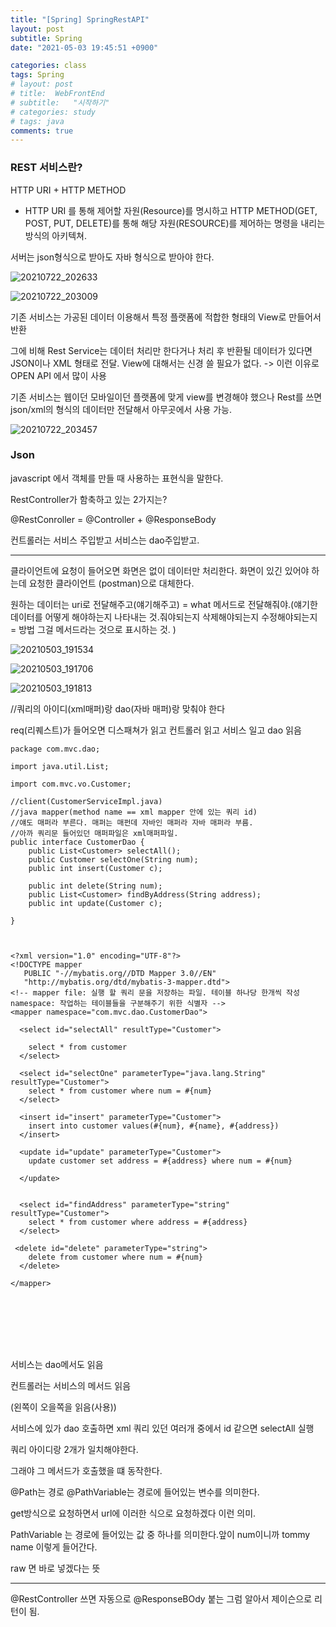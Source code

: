 ```yaml
---
title: "[Spring] SpringRestAPI"
layout: post
subtitle: Spring
date: "2021-05-03 19:45:51 +0900"

categories: class
tags: Spring
# layout: post
# title:  WebFrontEnd
# subtitle:   "시작하기"
# categories: study
# tags: java
comments: true
---
```


### REST 서비스란?



HTTP URI + HTTP METHOD

- HTTP URI 를 통해 제어할 자원(Resource)를 명시하고
  HTTP METHOD(GET, POST, PUT, DELETE)를 통해
  해당 자원(RESOURCE)를 제어하는 명령을 내리는 방식의 아키텍쳐.

서버는 json형식으로 받아도 자바 형식으로 받아야 한다.

![20210722_202633](/assets/20210722_202633.png)


![20210722_203009](/assets/20210722_203009.png)

기존 서비스는 가공된 데이터 이용해서 특정 플랫폼에 적합한 형태의 View로 만들어서 반환



그에 비해 Rest Service는 데이터 처리만 한다거나 처리 후 반환될 데이터가 있다면 JSON이나 XML 형태로 전달. View에 대해서는 신경 쓸 필요가 없다. -> 이런 이유로 OPEN API 에서 많이 사용



기존 서비스는 웹이던 모바일이던 플랫폼에 맞게 view를 변경해야 했으나 Rest를 쓰면 json/xml의 형식의 데이터만 전달해서 아무곳에서 사용 가능.

![20210722_203457](/assets/20210722_203457.png)




### Json

javascript 에서 객체를 만들 때 사용하는 표현식을 말한다.

RestController가 함축하고 있는 2가지는?

@RestConroller = @Controller + @ResponseBody

컨트롤러는 서비스 주입받고 서비스는 dao주입받고.

---

클라이언트에 요청이 들어오면 화면은 없이 데이터만 처리한다.
화면이 있긴 있어야 하는데 요청한 클라이언트 (postman)으로 대체한다.

원하는 데이터는 uri로 전달해주고(얘기해주고) = what
메서드로 전달해줘야.(얘기한 데이터를 어떻게 해야하는지 나타내는 것.줘야되는지 삭제해야되는지 수정해야되는지 = 방법 그걸 메서드라는 것으로 표시하는 것.
)

![20210503_191534](/assets/20210503_191534.png)

![20210503_191706](/assets/20210503_191706.png)

![20210503_191813](/assets/20210503_191813.png)

//쿼리의 아이디(xml매퍼)랑 dao(자바 매퍼)랑 맞춰야 한다

req(리퀘스트)가 들어오면 디스패쳐가 읽고 컨트롤러 읽고 서비스 일고 dao 읽음

```
package com.mvc.dao;

import java.util.List;

import com.mvc.vo.Customer;

//client(CustomerServiceImpl.java)
//java mapper(method name == xml mapper 안에 있는 쿼리 id)
//얘도 매퍼라 부른다. 매퍼는 매펀데 자바인 매퍼라 자바 매퍼라 부름.
//아까 쿼리문 들어있던 매퍼파일은 xml매퍼파일.
public interface CustomerDao {
	public List<Customer> selectAll();
	public Customer selectOne(String num);
	public int insert(Customer c);

	public int delete(String num);
	public List<Customer> findByAddress(String address);
	public int update(Customer c);

}



```

```
<?xml version="1.0" encoding="UTF-8"?>
<!DOCTYPE mapper
   PUBLIC "-//mybatis.org//DTD Mapper 3.0//EN"
   "http://mybatis.org/dtd/mybatis-3-mapper.dtd">
<!-- mapper file: 실행 할 쿼리 문을 저장하는 파일. 테이블 하나당 한개씩 작성
namespace: 작업하는 테이블들을 구분해주기 위한 식별자 -->
<mapper namespace="com.mvc.dao.CustomerDao">

  <select id="selectAll" resultType="Customer">

    select * from customer
  </select>

  <select id="selectOne" parameterType="java.lang.String" resultType="Customer">
    select * from customer where num = #{num}
  </select>

  <insert id="insert" parameterType="Customer">
  	insert into customer values(#{num}, #{name}, #{address})
  </insert>

  <update id="update" parameterType="Customer">
  	update customer set address = #{address} where num = #{num}

  </update>


  <select id="findAddress" parameterType="string" resultType="Customer">
  	select * from customer where address = #{address}
  </select>

 <delete id="delete" parameterType="string">
  	delete from customer where num = #{num}
  </delete>

</mapper>








```

서비스는 dao메서도 읽음

컨트롤러는 서비스의 메서드 읽음

(왼쪽이 오을쪽을 읽음(사용))

서비스에 있가 dao 호출하면 xml 쿼리 있던 여러개 중에서 id 같으면 selectAll 실행

쿼리 아이디랑 2개가 일치해야한다.

그래야 그 메서드가 호출했을 떄 동작한다.

@Path는 경로
@PathVariable는 경로에 들어있는 변수를 의미한다.

get방식으로 요청하면서 url에 이러한 식으로 요청하겠다 이런 의미.

PathVariable 는 경로에 들어있는 값 중 하나를 의미한다.앞이 num이니까 tommy name 이렇게 들어간다.

raw 면 바로 넣겠다는 뜻

---

@RestController
쓰면 자동으로 @ResponseBOdy 붙는
그럼 알아서 제이슨으로 리턴이 됨.
